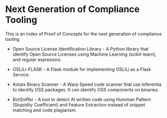 # Next Generation of Compliance Tooling

This is an index of Proof of Concepts for the next generation of compliance tooling

* Open Source License Identification Library - A Python library that identify Open Source Licenses using Machine Learning (scikit-learn), and regular expresions.

* OSLiLi-FLASK - A Flask module for implementing OSLiLi as a Flask Service.

* Kotaix Binary Scanner - A Warp Speed code scanner that use Inferentia to identify OSS packages. It can identify OSS components on binaries.

* BotSniffer - A tool to detect AI written code using Humman Pattern (Stupidity Coefficient) and Feature Extraction instead of snippet matching and code plagiarism.
